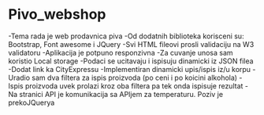 # Pivo_webshop

-Tema rada je web prodavnica piva
-Od dodatnih biblioteka korisceni su: Bootstrap, Font awesome i JQuery
-Svi HTML fileovi prosli validaciju na W3 validatoru
-Aplikacija je potpuno responzivna
-Za cuvanje unosa sam koristio Local storage
-Podaci se ucitavaju i ispisuju dinamicki iz JSON filea
-Dodat link ka CityExpressu
-Implementiran dinamicki upis/ispis iz/u korpu
-Uradio sam dva filtera za ispis proizvoda (po ceni i po koicini alkohola)
-Ispis proizvoda uvek prolazi kroz oba filtera pa tek onda ispisuje rezultat
-Na stranici API je komunikacija sa APIjem za temperaturu. Poziv je prekoJQuerya
